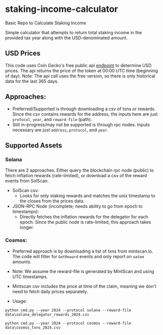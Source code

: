 # staking-income-calculator
Basic Repo to Calculate Staking Income

Simple calculator that attempts to return total staking income in the provided tax year along with the USD-denominated amount.

## USD Prices
This code uses Coin Gecko's free public api [endpoint](https://docs.coingecko.com/v3.0.1/reference/coins-id-market-chart-range) to determine USD prices. The api returns the price of the token at 00:00 UTC time (beginning of day).
Note: The api call uses the free version, so there is only historical data for the last 365 days.


## Approaches:
- Preferred/Supported is through downloading a csv of txns or rewards. Since the csv contains rewards for the address, the inputs here are just `protocol`, `year`, and `reward-file` (path).
- Still in-progress/may not be supported is through rpc nodes. Inputs necessary are just `address`, `protocol`, and `year`.

## Supported Assets

### Solana
There are 2 approaches. Either query the blockchain rpc node (public) to fetch inflation rewards (rate-limited), or download a csv of the reward events from SolScan.
- SolScan csv:
  - Looks for only staking rewards and matches the unix timestamp to the closes from the prices data.
- JSON-RPC Node (incomplete; needs ability to go from epoch to timestamps):
  - Directly fetches the inflation rewards for the delegator for each epoch. Since the public node is rate-limited, this approach takes longer.

### Cosmos:
- Preferred approach is by downloading a list of txns from mintscan.io. The code will filter for `GetReward` events and only report on `uatom` amounts.
- Note: We assume the reward-file is generated by MintScan and using UTC timestamps.
- Mintscan csv includes the price at time of the claim, meaning we don't need to fetch daily prices separately.


- Usage:
```
python cmd.py --year 2024 --protocol solana --reward-file data\solana_delegator_rewards_2024.csv 

python cmd.py --year 2024 --protocol cosmos --reward-file data\cosmos_txns_2024.csv
```
